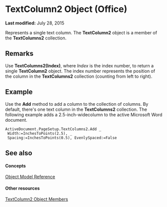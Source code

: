 
# TextColumn2 Object (Office)

 **Last modified:** July 28, 2015

Represents a single text column. The  **TextColumn2** object is a member of the **TextColumns2** collection.

## Remarks

Use  **TextColumns2(Index)**, where  _Index_ is the index number, to return a single **TextColumn2** object. The index number represents the position of the column in the **TextColumns2** collection (counting from left to right).


## Example

Use the  **Add** method to add a column to the collection of columns. By default, there's one text column in the **TextColumns2** collection. The following example adds a 2.5-inch-widecolumn to the active Microsoft Word document.


```
ActiveDocument.PageSetup.TextColumns2.Add _ 
 Width:=InchesToPoints(2.5), _ 
 Spacing:=InchesToPoints(0.5), EvenlySpaced:=False 

```


## See also


#### Concepts


 [Object Model Reference](499c789a-aba2-0fad-649a-0ea964cd3b5e.md)
#### Other resources


 [TextColumn2 Object Members](adfe4540-26e2-b315-6396-313169d503c6.md)
